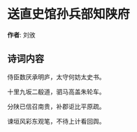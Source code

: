 # 送直史馆孙兵部知陕府

**作者**: 刘攽

## 诗词内容

侍臣数厌承明庐，太守何妨太史书。

十里九坂二殽道，驷马高盖朱轮车。

分陕已信召南贵，补郡讵比平原疏。

谏垣风彩东观笔，不待上计看回舆。

